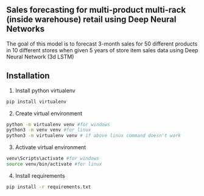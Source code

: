 ## Sales forecasting for multi-product multi-rack (inside warehouse) retail using Deep Neural Networks

The goal of this model is to forecast 3-month sales for 50 different products in 10 different stores when given 5 years of store item sales data using Deep Neural Network (3d LSTM)


## Installation
1. Install python virtualenv
```bash
pip install virtualenv
```

2. Create virtual environment
```bash 
python -m virtualenv venv #for windows
python3 -m venv venv #for linux
python3 -m virtualenv venv # if above linux command doesn't work
```

3. Activate virtual environment
```bash
venv\Scripts\activate #for windows
source venv/bin/activate #for linux
```

4. Install requirements
```bash
pip install -r requirements.txt
```